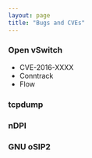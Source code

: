 ```yaml
---
layout: page
title: "Bugs and CVEs"
---
```


### Open vSwitch

- CVE-2016-XXXX
- Conntrack
- Flow

### tcpdump


### nDPI


### GNU oSIP2


